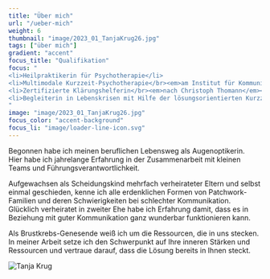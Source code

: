 ```yaml
---
title: "Über mich"
url: "/ueber-mich"
weight: 6
thumbnail: "image/2023_01_TanjaKrug26.jpg"
tags: ["über mich"]
gradient: "accent"
focus_title: "Qualifikation"
focus: "
<li>Heilpraktikerin für Psychotherapie</li>
<li>Multimodale Kurzzeit-Psychotherapie</br><em>am Institut für Kommunikation und Gesundheit Ffm</em></li>
<li>Zertifizierte Klärungshelferin</br><em>nach Christoph Thomann</em></li>
<li>Begleiterin in Lebenskrisen mit Hilfe der lösungsorientierten Kurzzeittherapie</br><em>nach De Shazer</em></li>
"
image: "image/2023_01_TanjaKrug26.jpg"
focus_color: "accent-background"
focus_li: "image/loader-line-icon.svg"
---
```


Begonnen habe ich meinen beruflichen Lebensweg als Augenoptikerin.  
Hier habe ich jahrelange Erfahrung in der Zusammenarbeit mit kleinen Teams und Führungsverantwortlichkeit.  

Aufgewachsen als Scheidungskind mehrfach verheirateter Eltern und selbst einmal geschieden, kenne ich alle erdenklichen Formen von Patchwork-Familien und deren Schwierigkeiten bei schlechter Kommunikation.
Glücklich verheiratet in zweiter Ehe habe ich Erfahrung damit, dass es in Beziehung mit guter Kommunikation ganz wunderbar funktionieren kann.  

Als Brustkrebs-Genesende weiß ich um die Ressourcen, die in uns stecken.
In meiner Arbeit setze ich den Schwerpunkt auf Ihre inneren Stärken und Ressourcen und vertraue darauf, dass die Lösung bereits in Ihnen steckt. 

![Tanja Krug](/image/2023_01_TanjaKrug24.jpg)
